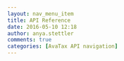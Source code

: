 ```yaml
---
layout: nav_menu_item
title: API Reference
date: 2016-05-10 12:18
author: anya.stettler
comments: true
categories: [AvaTax API navigation]
---
```


